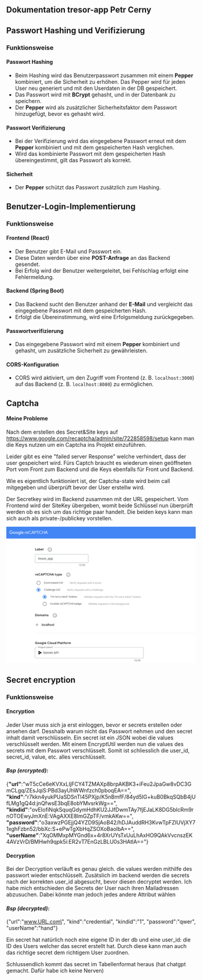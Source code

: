 Dokumentation tresor-app Petr Cerny
---

## Passwort Hashing und Verifizierung

### Funktionsweise

#### Passwort Hashing
- Beim Hashing wird das Benutzerpasswort zusammen mit einem **Pepper** kombiniert, um die Sicherheit zu erhöhen. Das Pepper wird für jeden User neu generiert und mit den Userdaten in der DB gespeichert.
- Das Passwort wird mit **BCrypt** gehasht, und in der Datenbank zu speichern.
- Der **Pepper** wird als zusätzlicher Sicherheitsfaktor dem Passwort hinzugefügt, bevor es gehasht wird.

#### Passwort Verifizierung
- Bei der Verifizierung wird das eingegebene Passwort erneut mit dem **Pepper** kombiniert und mit dem gespeicherten Hash verglichen.
- Wird das kombinierte Passwort mit dem gespeicherten Hash übereingestimmt, gilt das Passwort als korrekt.

#### Sicherheit
- Der **Pepper** schützt das Passwort zusätzlich zum Hashing.


## Benutzer-Login-Implementierung

### Funktionsweise

#### Frontend (React)
- Der Benutzer gibt E-Mail und Passwort ein.
- Diese Daten werden über eine **POST-Anfrage** an das Backend gesendet.
- Bei Erfolg wird der Benutzer weitergeleitet, bei Fehlschlag erfolgt eine Fehlermeldung.

#### Backend (Spring Boot)
- Das Backend sucht den Benutzer anhand der **E-Mail** und vergleicht das eingegebene Passwort mit dem gespeicherten Hash.
- Erfolgt die Übereinstimmung, wird eine Erfolgsmeldung zurückgegeben.

#### Passwortverifizierung
- Das eingegebene Passwort wird mit einem **Pepper** kombiniert und gehasht, um zusätzliche Sicherheit zu gewährleisten.

#### CORS-Konfiguration
- CORS wird aktiviert, um den Zugriff vom Frontend (z. B. `localhost:3000`) auf das Backend (z. B. `localhost:8080`) zu ermöglichen.


## Captcha

#### Meine Probleme

Nach dem erstellen des Secret&Site keys auf https://www.google.com/recaptcha/admin/site/722858598/setup kann man die Keys nutzen um ein Captcha ins Projekt einzuführen.

Leider gibt es eine "failed server Response" welche verhindert, dass der user gespeichert wird. 
Fürs Captch braucht es wiederum einen geöffneten Port vom Front zum Backend und die Keys ebenfalls für Front und Backend. 

Wie es eigentlich funktioniert ist, der Captcha-state wird beim call mitgegeben und überprüft bevor der User erstellw wird. 

Der Secretkey wird im Backend zusammen mit der URL gespeichert. Vom Frontend wird der SiteKey übergeben, womit beide Schlüssel nun überprüft werden ob es sich um das richtige paar handelt. Die beiden keys kann man sich auch als private-/publickey vorstellen.

![img.png](captcha.png)


## Secret encryption

### Funktionsweise

#### Encryption
Jeder User muss sich ja erst einloggen, bevor er secrets erstellen oder ansehen darf. Desshalb warum nicht das Passwort nehmen und den secret inhalt damit verschlüsseln. Ein secret ist ein JSON wobei die values verschlüsselt werden. 
Mit einem EncryptUtil werden nun die values des secrets mit dem Passwort verschlüsselt. Somit ist schliesslich die user_id, secret_id, value, etc. alles verschlüsselt.

#### *Bsp (ercrypted):*
{**"url"**:"wT5cCe6eKVXxLIjFCY4TZMAXp8brpAKBK3+iFeu2JpaGw8vDC3GmCLgq/ZEsJqiS:PBd3ayUhWWnfzch0pboqEA==", \
**"kind"**:"r7kkn4yukPUaSDSnTl45PXjp/K5nBmfF/84yd5lG+kuB0BkqSQbB4jUfLMg1gQ4d:jnQfwsE3bqE8obYMvsrkWg==",  \
**"kindid"**:"ovEIofiNqkSquqGdymHdhKU2JJfDwmTAy7fjEJaLK8DG5blcRm9rnOTOEwyJmXnE:VAgAXXE8lmGZpTF/vmkAKw==",  \
**"password"**:"o3axwzPGEjjQ4YZD9SjAoB42/hDJAuddRH3KvwTpFZIUVjXY71xghFzbn52/bbXc:S+ePwTgXbHqZSOXoBaolbA==",  \
**"userName"**:"XqOMMxpMYGnd6x+4r8XrUYsTxUuLhAxHO9QAkVvcnszEK4AVzVrD/BMHwh9qpk5i:ER2vT7EnGzLBLU0s3HAtlA=="}

#### Decryption
Bei der Decryption verläuft es genau gleich. die values werden mithilfe des passwort wieder entschlüsselt. Zusätslich im backend werden die secrets nach der korrekten user_id abgesucht, bevor diesen decryptet werden. Ich habe mich entschieden die Secrets der User nach ihren Mailadressen abzusuchen. Dabei könnte man jedoch jedes andere Attribut wählen

#### *Bsp (decrypted):*

{\"url\":\"www.URL.com\",
\"kind\":\"credential\",
\"kindid\":\"1\",
\"password\":\"qwer\",
\"userName\":\"hand\"}

Ein secret hat natürlich noch eine eigene ID in der db und eine user_id: die ID des Users welcher das secret erstellt hat. Durch diese kann man auch das richtige secret dem richtigem User zuordnen.

Schlussendlich kommt das secret im Tabellenformat heraus (hat chatgpt gemacht. Dafür habe ich keine Nerven)